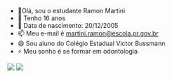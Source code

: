 
- 👯Olá, sou o estudante Ramon Martini 
- 🤔 Tenho 16 anos
- 💬 Data de nascimento: 20/12/2005
- 📫 Meu e-mail é martini.ramon@escola.pr.gov.br
- 😄 Sou aluno do Colégio Estadual Victor Bussmann 
- ⚡ Meu sonho é se formar em odontologia
<img src="https://img.shields.io/badge/JavaScript-F7DF1E?style=for-the-badge&logo=javascript&logoColor=black" />
<img src="https://img.shields.io/badge/GitHub-100000?style=for-the-badge&logo=github&logoColor=white" />


